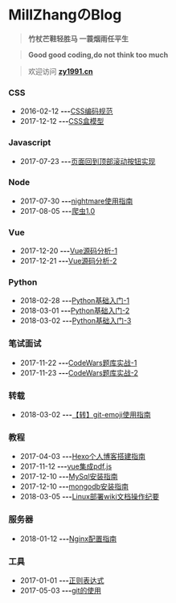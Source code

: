 # MillZhangのBlog

> **竹杖芒鞋轻胜马 一蓑烟雨任平生**

> **Good good coding,do not think too much**

> 欢迎访问 [**zy1991.cn**](http://zy1991.cn/)

### CSS

* 2016-02-12 **---**[CSS编码规范](https://github.com/MillZhang/MarkdownBlog/issues/1)
* 2017-12-12 **---**[CSS盒模型](https://github.com/MillZhang/MarkdownBlog/issues/17)

### Javascript

* 2017-07-23 **---**[页面回到顶部滚动按钮实现](https://github.com/MillZhang/MarkdownBlog/issues/16)

### Node

* 2017-07-30 **---**[nightmare使用指南](https://github.com/MillZhang/MarkdownBlog/issues/14)
* 2017-08-05 **---**[爬虫1.0](https://github.com/MillZhang/MarkdownBlog/issues/15)

### Vue

* 2017-12-20 **---**[Vue源码分析-1](https://github.com/MillZhang/MarkdownBlog/issues/3)
* 2017-12-21 **---**[Vue源码分析-2](https://github.com/MillZhang/MarkdownBlog/issues/4)

### Python

* 2018-02-28 **---**[Python基础入门-1](https://github.com/MillZhang/MarkdownBlog/issues/2)
* 2018-03-01 **---**[Python基础入门-2](https://github.com/MillZhang/MarkdownBlog/issues/19)
* 2018-03-02 **---**[Python基础入门-3](https://github.com/MillZhang/MarkdownBlog/issues/20)


### 笔试面试

* 2017-11-22 **---**[CodeWars题库实战-1](https://github.com/MillZhang/MarkdownBlog/issues/7)
* 2017-11-23 **---**[CodeWars题库实战-2](https://github.com/MillZhang/MarkdownBlog/issues/8)

### 转载

* 2018-03-02 **---**[【转】git-emoji使用指南](https://github.com/MillZhang/MarkdownBlog/issues/18)

### 教程

* 2017-04-03 **---**[Hexo个人博客搭建指南](https://github.com/MillZhang/MarkdownBlog/issues/6)
* 2017-11-12 **---**[vue集成pdf.js](https://github.com/MillZhang/MarkdownBlog/issues/10)
* 2017-12-10 **---**[MySql安装指南](https://github.com/MillZhang/MarkdownBlog/issues/11)
* 2017-12-10 **---**[mongodb安装指南](https://github.com/MillZhang/MarkdownBlog/issues/12)
* 2018-03-05 **---**[Linux部署wiki文档操作纪要](https://github.com/MillZhang/MarkdownBlog/issues/21)

### 服务器

* 2018-01-12 **---**[Nginx配置指南](https://github.com/MillZhang/MarkdownBlog/issues/9)

### 工具

* 2017-01-01 **---**[正则表达式](https://github.com/MillZhang/MarkdownBlog/issues/5)
* 2017-05-03 **---**[git的使用](https://github.com/MillZhang/MarkdownBlog/issues/13)